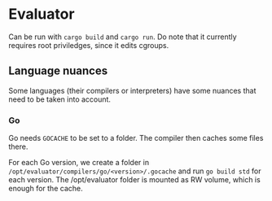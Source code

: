 # Evaluator

Can be run with `cargo build` and `cargo run`. Do note that it currently
requires root priviledges, since it edits cgroups.

## Language nuances

Some languages (their compilers or interpreters) have some nuances that need to be taken into account.

### Go

Go needs `GOCACHE` to be set to a folder.
The compiler then caches some files there.

For each Go version, we create a folder in `/opt/evaluator/compilers/go/<version>/.gocache` and run `go build std` for each version. The /opt/evaluator folder is mounted as RW volume, which is enough for the cache.
